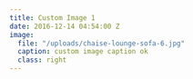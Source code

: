 ```yaml
---
title: Custom Image 1
date: 2016-12-14 04:54:00 Z
image:
  file: "/uploads/chaise-lounge-sofa-6.jpg"
  caption: custom image caption ok
  class: right
---
```


